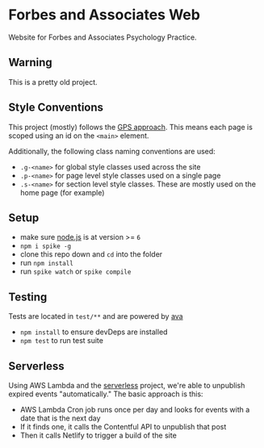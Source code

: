# Forbes and Associates Web

Website for Forbes and Associates Psychology Practice.

## Warning

This is a pretty old project.

## Style Conventions

This project (mostly) follows the [GPS approach](https://github.com/jescalan/gps). This means each page is scoped using an id on the `<main>` element.

Additionally, the following class naming conventions are used:

- `.g-<name>` for global style classes used across the site
- `.p-<name>` for page level style classes used on a single page
- `.s-<name>` for section level style classes. These are mostly used on the home page (for example)

## Setup

- make sure [node.js](http://nodejs.org) is at version >= `6`
- `npm i spike -g`
- clone this repo down and `cd` into the folder
- run `npm install`
- run `spike watch` or `spike compile`

## Testing

Tests are located in `test/**` and are powered by [ava](https://github.com/sindresorhus/ava)

- `npm install` to ensure devDeps are installed
- `npm test` to run test suite

## Serverless

Using AWS Lambda and the [serverless](http://www.serverless.com) project, we're able to unpublish expired events "automatically." The basic approach is this:

- AWS Lambda Cron job runs once per day and looks for events with a date that is the next day
- If it finds one, it calls the Contentful API to unpublish that post
- Then it calls Netlify to trigger a build of the site
